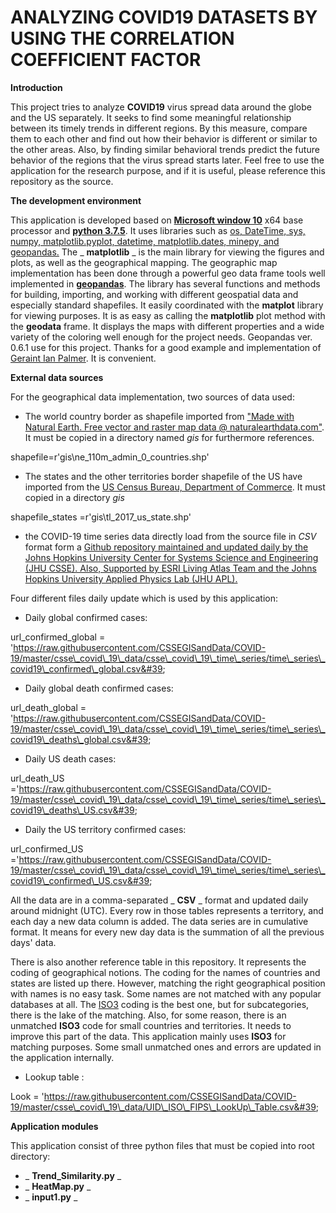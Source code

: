 # ANALYZING **COVID19** DATASETS BY USING THE CORRELATION COEFFICIENT FACTOR

**Introduction**

This project tries to analyze **COVID19** virus spread data around the globe and the US separately. It seeks to find some meaningful relationship between its timely trends in different regions. By this measure, compare them to each other and find out how their behavior is different or similar to the other areas. Also, by finding similar behavioral trends predict the future behavior of the regions that the virus spread starts later. Feel free to use the application for the research purpose, and if it is useful, please reference this repository as the source.

**The development environment**

This application is developed based on [**Microsoft window 10**](https://www.microsoft.com/en-us/windows/get-windows-10) x64 base processor and [**python 3.7.5**](https://www.python.org/downloads/release/python-375/). It uses libraries such as [os, DateTime, sys, numpy, matplotlib.pyplot, datetime, matplotlib.dates, minepy, and geopandas.](https://www.python.org/downloads/release/python-375/) The _ **matplotlib** _ is the main library for viewing the figures and plots, as well as the geographical mapping. The geographic map implementation has been done through a powerful geo data frame tools well implemented in [**geopandas**](https://geopandas.org/gallery/cartopy_convert.html#sphx-glr-gallery-cartopy-convert-py). The library has several functions and methods for building, importing, and working with different geospatial data and especially standard shapefiles. It easily coordinated with the **matplot** library for viewing purposes. It is as easy as calling the **matplotlib** plot method with the **geodata** frame. It displays the maps with different properties and a wide variety of the coloring well enough for the project needs. Geopandas ver. 0.6.1 use for this project. Thanks for a good example and implementation of [Geraint Ian Palmer](http://www.geraintianpalmer.org.uk/2017/09/22/plotting-geopandas/). It is convenient.

**External data sources**

For the geographical data implementation, two sources of data used:

- The world country border as shapefile imported from [&quot;Made with Natural Earth. Free vector and raster map data @ naturalearthdata.com&quot;](https://www.naturalearthdata.com/downloads/110m-cultural-vectors/110m-admin-0-countries/). It must be copied in a directory named _gis_ for furthermore references.

shapefile=r&#39;gis\ne\_110m\_admin\_0\_countries.shp&#39;

- The states and the other territories border shapefile of the US have imported from the [US Census Bureau, Department of Commerce](https://catalog.data.gov/dataset/tiger-line-shapefile-2017-nation-u-s-current-state-and-equivalent-national). It must copied in a directory _gis_

shapefile\_states =r&#39;gis\tl\_2017\_us\_state.shp&#39;

- the COVID-19 time series data directly load from the source file in _CSV_ format form a [Github repository maintained and updated daily by the Johns Hopkins University Center for Systems Science and Engineering (JHU CSSE). Also, Supported by ESRI Living Atlas Team and the Johns Hopkins University Applied Physics Lab (JHU APL).](https://github.com/CSSEGISandData/COVID-19/tree/master/csse_covid_19_data/csse_covid_19_time_series)

Four different files daily update which is used by this application:

- Daily global confirmed cases:

url\_confirmed\_global = &#39;https://raw.githubusercontent.com/CSSEGISandData/COVID-19/master/csse\_covid\_19\_data/csse\_covid\_19\_time\_series/time\_series\_covid19\_confirmed\_global.csv&#39;

- Daily global death confirmed cases:

url\_death\_global = &#39;https://raw.githubusercontent.com/CSSEGISandData/COVID-19/master/csse\_covid\_19\_data/csse\_covid\_19\_time\_series/time\_series\_covid19\_deaths\_global.csv&#39;

- Daily US death cases:

url\_death\_US =&#39;https://raw.githubusercontent.com/CSSEGISandData/COVID-19/master/csse\_covid\_19\_data/csse\_covid\_19\_time\_series/time\_series\_covid19\_deaths\_US.csv&#39;

- Daily the US territory confirmed cases:

url\_confirmed\_US =&#39;https://raw.githubusercontent.com/CSSEGISandData/COVID-19/master/csse\_covid\_19\_data/csse\_covid\_19\_time\_series/time\_series\_covid19\_confirmed\_US.csv&#39;

All the data are in a comma-separated _ **CSV** _ format and updated daily around midnight (UTC). Every row in those tables represents a territory, and each day a new data column is added. The data series are in cumulative format. It means for every new day data is the summation of all the previous days&#39; data.

There is also another reference table in this repository. It represents the coding of geographical notions. The coding for the names of countries and states are listed up there. However, matching the right geographical position with names is no easy task. Some names are not matched with any popular databases at all. The [ISO3](https://unstats.un.org/unsd/tradekb/knowledgebase/country-code) coding is the best one, but for subcategories, there is the lake of the matching. Also, for some reason, there is an unmatched **ISO3** code for small countries and territories. It needs to improve this part of the data. This application mainly uses **ISO3** for matching purposes. Some small unmatched ones and errors are updated in the application internally.

- Lookup table :

Look = &#39;https://raw.githubusercontent.com/CSSEGISandData/COVID-19/master/csse\_covid\_19\_data/UID\_ISO\_FIPS\_LookUp\_Table.csv&#39;

**Application modules**

This application consist of three python files that must be copied into root directory:

- _ **Trend\_Similarity.py** _
- _ **HeatMap.py** _
- _ **input1.py** _

 
